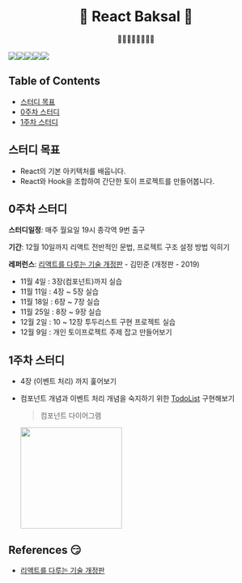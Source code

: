 <h1 align="center">👊 React Baksal 👊</h1>
<div align="center">
  👊👊👊👊👊👊👊👊
</div>
<br/>
<div align="center" style="display:flex;">
  <img src="https://img.shields.io/static/v1?label=React&message=Baksal&color=critical" />
  <img src="https://img.shields.io/github/languages/top/ReactBaksal/React" />
  <img src="https://img.shields.io/github/commit-activity/w/ReactBaksal/React"/>
  <img src="https://img.shields.io/github/last-commit/ReactBaksal/React"/>
  <img src="https://img.shields.io/github/license/ReactBaksal/React" />
</div>

## Table of Contents

- [스터디 목표](#스터디-목표)
- [0주차 스터디](#0주차-스터디)
- [1주차 스터디](#1주차-스터디)

## 스터디 목표

- React의 기본 아키텍처를 배웁니다.
- React와 Hook을 조합하여 간단한 토이 프로젝트를 만들어봅니다.

## 0주차 스터디

**스터디일정**: 매주 월요일 19시 종각역 9번 출구

**기간**: 12월 10일까지 리액트 전반적인 문법, 프로젝트 구조 설정 방법 익히기

**레퍼런스**: [리액트를 다루는 기술 개정판](https://book.naver.com/bookdb/book_detail.nhn?bid=15372757) - 김민준 (개정판 - 2019)

- 11월 4일 : 3장(컴포넌트)까지 실습
- 11월 11일 : 4장 ~ 5장 실습
- 11월 18일 : 6장 ~ 7장 실습
- 11월 25일 : 8장 ~ 9장 실습
- 12월 2일 : 10 ~ 12장 투두리스트 구현 프로젝트 실습
- 12월 9일 : 개인 토이프로젝트 주제 잡고 만들어보기

## 1주차 스터디

- 4장 (이벤트 처리) 까지 훑어보기
- 컴포넌트 개념과 이벤트 처리 개념을 숙지하기 위한 [TodoList](https://github.com/ReactBakSal/todo-list-example) 구현해보기

  > 컴포넌트 다이어그램

    <div><img width="200" src="https://user-images.githubusercontent.com/7090906/68119496-37c59500-ff46-11e9-8275-f142f10912d5.png"></div>

## References :smirk:

- [리액트를 다루는 기술 개정판](https://book.naver.com/bookdb/book_detail.nhn?bid=15372757)
